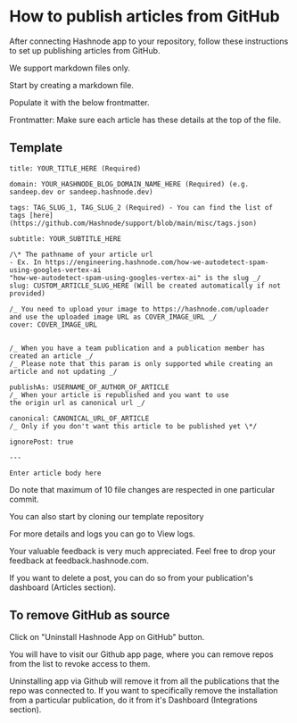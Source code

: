 # How to publish articles from GitHub

After connecting Hashnode app to your repository, follow these instructions to set up publishing articles from GitHub.

We support markdown files only.

Start by creating a markdown file.

Populate it with the below frontmatter.

Frontmatter: Make sure each article has these details at the top of the file.

## Template

    title: YOUR_TITLE_HERE (Required)

    domain: YOUR_HASHNODE_BLOG_DOMAIN_NAME_HERE (Required) (e.g. sandeep.dev or sandeep.hashnode.dev)

    tags: TAG_SLUG_1, TAG_SLUG_2 (Required) - You can find the list of tags [here](https://github.com/Hashnode/support/blob/main/misc/tags.json)

    subtitle: YOUR_SUBTITLE_HERE

    /\* The pathname of your article url
    - Ex. In https://engineering.hashnode.com/how-we-autodetect-spam-using-googles-vertex-ai
    "how-we-autodetect-spam-using-googles-vertex-ai" is the slug _/
    slug: CUSTOM_ARTICLE_SLUG_HERE (Will be created automatically if not provided)

    /_ You need to upload your image to https://hashnode.com/uploader
    and use the uploaded image URL as COVER_IMAGE_URL _/
    cover: COVER_IMAGE_URL


    /_ When you have a team publication and a publication member has created an article _/
    /_ Please note that this param is only supported while creating an article and not updating _/

    publishAs: USERNAME_OF_AUTHOR_OF_ARTICLE
    /_ When your article is republished and you want to use
    the origin url as canonical url _/

    canonical: CANONICAL_URL_OF_ARTICLE
    /_ Only if you don't want this article to be published yet \*/

    ignorePost: true

    ---

    Enter article body here

Do note that maximum of 10 file changes are respected in one particular commit.

You can also start by cloning our template repository

For more details and logs you can go to View logs.

Your valuable feedback is very much appreciated. Feel free to drop your feedback at feedback.hashnode.com.

If you want to delete a post, you can do so from your publication's dashboard (Articles section).

## To remove GitHub as source

Click on "Uninstall Hashnode App on GitHub" button.

You will have to visit our Github app page, where you can remove repos from the list to revoke access to them.

Uninstalling app via Github will remove it from all the publications that the repo was connected to. If you want to specifically remove the installation from a particular publication, do it from it's Dashboard (Integrations section).
